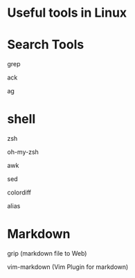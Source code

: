 Useful tools in Linux
========



# Search Tools

grep

ack

ag



# shell
zsh

oh-my-zsh

awk

sed

colordiff

alias

# Markdown

grip (markdown file to Web)

vim-markdown (Vim Plugin for markdown)